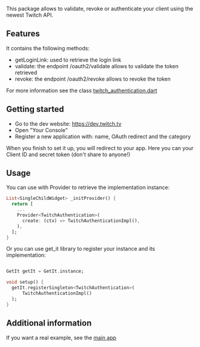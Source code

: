 This package allows to validate, revoke or authenticate your client using the newest Twitch API.

## Features

It contains the following methods:

- getLoginLink: used to retrieve the login link
- validate: the endpoint /oauth2/validate allows to validate the token retrieved
- revoke: the endpoint /oauth2/revoke allows to revoke the token

For more information see the
class [twitch_authentication.dart](https://github.com/federicoviceconti/unofficial_twitch_client_flutter/blob/master/external_modules/unofficial_twitch_auth/lib/twitch_authentication.dart)

## Getting started

- Go to the dev website: https://dev.twitch.tv
- Open "Your Console"
- Register a new application with: name, OAuth redirect and the category

When you finish to set it up, you will redirect to your app. Here you can your Client ID and secret
token (don't share to anyone!)

## Usage

You can use with Provider to retrieve the implementation instance:

```dart
List<SingleChildWidget> _initProvider() {
  return [
    ...
    Provider<TwitchAuthentication>(
      create: (ctx) => TwitchAuthenticationImpl(),
    ),
  ];
}
```

Or you can use get_it library to register your instance and its implementation:

```dart

GetIt getIt = GetIt.instance;

void setup() {
  getIt.registerSingleton<TwitchAuthentication>(
      TwitchAuthenticationImpl()
  );
}
```

## Additional information

If you want a real example, see
the [main app](https://github.com/federicoviceconti/unofficial_twitch_client_flutter)